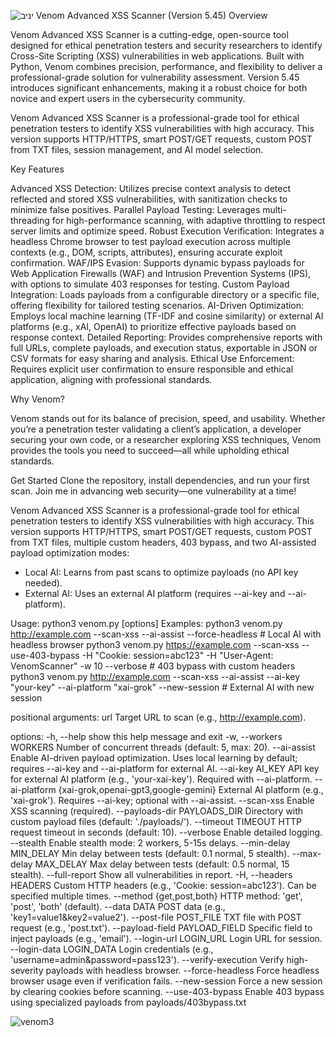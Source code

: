 ![יניב](https://github.com/user-attachments/assets/bb26572f-2d8b-400e-b4e6-7d70536cc51e)
Venom Advanced XSS Scanner (Version 5.45)
Overview

Venom Advanced XSS Scanner is a cutting-edge, open-source tool designed for ethical penetration testers and security researchers to identify Cross-Site Scripting (XSS) vulnerabilities in web applications. Built with Python, Venom combines precision, performance, and flexibility to deliver a professional-grade solution for vulnerability assessment. Version 5.45 introduces significant enhancements, making it a robust choice for both novice and expert users in the cybersecurity community.

Venom Advanced XSS Scanner is a professional-grade tool for ethical penetration testers to identify XSS vulnerabilities with high accuracy. This version supports HTTP/HTTPS, smart POST/GET requests, custom POST from TXT files, session management, and AI model selection.

Key Features

Advanced XSS Detection: Utilizes precise context analysis to detect reflected and stored XSS vulnerabilities, with sanitization checks to minimize false positives.
Parallel Payload Testing: Leverages multi-threading for high-performance scanning, with adaptive throttling to respect server limits and optimize speed.
Robust Execution Verification: Integrates a headless Chrome browser to test payload execution across multiple contexts (e.g., DOM, scripts, attributes), ensuring accurate exploit confirmation.
WAF/IPS Evasion: Supports dynamic bypass payloads for Web Application Firewalls (WAF) and Intrusion Prevention Systems (IPS), with options to simulate 403 responses for testing.
Custom Payload Integration: Loads payloads from a configurable directory or a specific file, offering flexibility for tailored testing scenarios.
AI-Driven Optimization: Employs local machine learning (TF-IDF and cosine similarity) or external AI platforms (e.g., xAI, OpenAI) to prioritize effective payloads based on response context.
Detailed Reporting: Provides comprehensive reports with full URLs, complete payloads, and execution status, exportable in JSON or CSV formats for easy sharing and analysis.
Ethical Use Enforcement: Requires explicit user confirmation to ensure responsible and ethical application, aligning with professional standards.


Why Venom?

Venom stands out for its balance of precision, speed, and usability. Whether you’re a penetration tester validating a client’s application, a developer securing your own code, or a researcher exploring XSS techniques, Venom provides the tools you need to succeed—all while upholding ethical standards.

Get Started
Clone the repository, install dependencies, and run your first scan. Join me in advancing web security—one vulnerability at a time!

Venom Advanced XSS Scanner is a professional-grade tool for ethical penetration testers to identify XSS vulnerabilities with high accuracy. This version supports HTTP/HTTPS, smart POST/GET requests, custom POST from TXT files, multiple custom headers, 403 bypass, and two AI-assisted payload optimization modes:
- Local AI: Learns from past scans to optimize payloads (no API key needed).
- External AI: Uses an external AI platform (requires --ai-key and --ai-platform).

Usage:
  python3 venom.py <url> [options]
Examples:
  python3 venom.py http://example.com --scan-xss --ai-assist --force-headless  # Local AI with headless browser
  python3 venom.py https://example.com --scan-xss --use-403-bypass -H "Cookie: session=abc123" -H "User-Agent: VenomScanner" -w 10 --verbose  # 403 bypass with custom headers
  python3 venom.py http://example.com --scan-xss --ai-assist --ai-key "your-key" --ai-platform "xai-grok" --new-session  # External AI with new session

positional arguments:
  url                   Target URL to scan (e.g., http://example.com).

options:
  -h, --help            show this help message and exit
  -w, --workers WORKERS
                        Number of concurrent threads (default: 5, max: 20).
  --ai-assist           Enable AI-driven payload optimization. Uses local learning by default; requires --ai-key and --ai-platform for external AI.
  --ai-key AI_KEY       API key for external AI platform (e.g., 'your-xai-key'). Required with --ai-platform.
  --ai-platform {xai-grok,openai-gpt3,google-gemini}
                        External AI platform (e.g., 'xai-grok'). Requires --ai-key; optional with --ai-assist.
  --scan-xss            Enable XSS scanning (required).
  --payloads-dir PAYLOADS_DIR
                        Directory with custom payload files (default: './payloads/').
  --timeout TIMEOUT     HTTP request timeout in seconds (default: 10).
  --verbose             Enable detailed logging.
  --stealth             Enable stealth mode: 2 workers, 5-15s delays.
  --min-delay MIN_DELAY
                        Min delay between tests (default: 0.1 normal, 5 stealth).
  --max-delay MAX_DELAY
                        Max delay between tests (default: 0.5 normal, 15 stealth).
  --full-report         Show all vulnerabilities in report.
  -H, --headers HEADERS
                        Custom HTTP headers (e.g., 'Cookie: session=abc123'). Can be specified multiple times.
  --method {get,post,both}
                        HTTP method: 'get', 'post', 'both' (default).
  --data DATA           POST data (e.g., 'key1=value1&key2=value2').
  --post-file POST_FILE
                        TXT file with POST request (e.g., 'post.txt').
  --payload-field PAYLOAD_FIELD
                        Specific field to inject payloads (e.g., 'email').
  --login-url LOGIN_URL
                        Login URL for session.
  --login-data LOGIN_DATA
                        Login credentials (e.g., 'username=admin&password=pass123').
  --verify-execution    Verify high-severity payloads with headless browser.
  --force-headless      Force headless browser usage even if verification fails.
  --new-session         Force a new session by clearing cookies before scanning.
  --use-403-bypass      Enable 403 bypass using specialized payloads from payloads/403bypass.txt  
  
  
  
  
  
  
  
  
  
  
  ![venom3](https://github.com/user-attachments/assets/6eb037b4-362c-4faf-a103-98284706e4b3)
                                           



